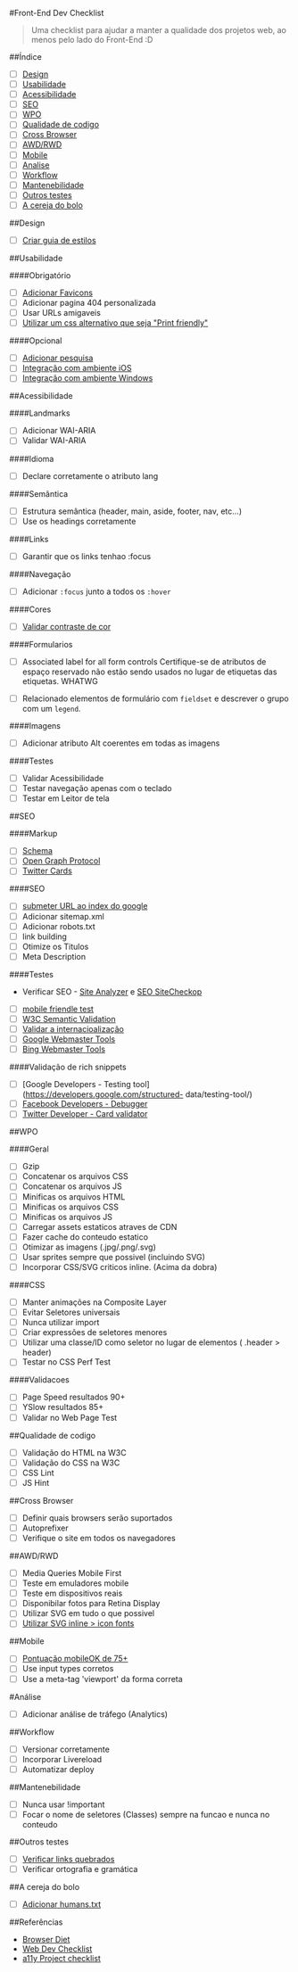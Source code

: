 #Front-End Dev Checklist

> Uma checklist para ajudar a manter a qualidade dos projetos web, ao menos pelo lado do Front-End :D

##Índice

- [ ] [Design](#)
- [ ] [Usabilidade](#)
- [ ] [Acessibilidade](#)
- [ ] [SEO](#)
- [ ] [WPO](#)
- [ ] [Qualidade de codigo](#)
- [ ] [Cross Browser](#)
- [ ] [AWD/RWD](#)
- [ ] [Mobile](#)
- [ ] [Analise](#)
- [ ] [Workflow](#)
- [ ] [Mantenebilidade](#)
- [ ] [Outros testes](#)
- [ ] [A cereja do bolo](#)

##Design

- [ ] [Criar guia de estilos](http://tableless.com.br/guia-de-estilos/)

##Usabilidade

####Obrigatório

- [ ] [Adicionar Favicons](http://tableless.com.br/favicons/)
- [ ] Adicionar pagina 404 personalizada
- [ ] Usar URLs amigaveis
- [ ] [Utilizar um css alternativo que seja "Print friendly"](http://www.smashingmagazine.com/2011/11/24/how-to-set-up-a-print-style-sheet/)

####Opcional

- [ ] [Adicionar pesquisa](https://cse.google.com/cse/)
- [ ] [Integração com ambiente iOS](https://developer.apple.com/library/ios/documentation/AppleApplications/Reference/SafariWebContent/ConfiguringWebApplications/ConfiguringWebApplications.html)
- [ ] [Integração com ambiente Windows](https://msdn.microsoft.com/library/hh781490.aspx)

##Acessibilidade

####Landmarks

- [ ] Adicionar WAI-ARIA
- [ ] Validar WAI-ARIA

####Idioma

- [ ] Declare corretamente o atributo lang

####Semântica

- [ ] Estrutura semântica (header, main, aside, footer, nav, etc...)
- [ ] Use os headings corretamente

####Links

- [ ] Garantir que os links tenhao :focus

####Navegação

- [ ] Adicionar `:focus` junto a todos os `:hover`

####Cores

- [ ] [Validar contraste de cor](http://www.checkmycolours.com/)

####Formularios

- [ ] Associated label for all form controls
Certifique-se de atributos de espaço reservado não estão sendo usados ​​no lugar de etiquetas das etiquetas. WHATWG

- [ ] Relacionado elementos de formulário com `fieldset` e descrever o grupo com um `legend`.

####Imagens

- [ ] Adicionar atributo Alt coerentes em todas as imagens

####Testes

- [ ] Validar Acessibilidade
- [ ] Testar navegação apenas com o teclado
- [ ] Testar em Leitor de tela

##SEO

####Markup

- [ ] [Schema](https://schema.org/)
- [ ] [Open Graph Protocol](http://ogp.me/)
- [ ] [Twitter Cards](https://dev.twitter.com/cards/overview)

####SEO

- [ ] [submeter URL ao index do google](http://www.google.com.br/add_url.html)
- [ ] Adicionar sitemap.xml
- [ ] Adicionar robots.txt
- [ ] link building
- [ ] Otimize os Titulos
- [ ] Meta Description

####Testes

- Verificar SEO - [Site Analyzer](http://www.site-analyzer.com/) e [SEO SiteCheckop](http://seositecheckup.com/)
- [ ] [mobile friendle test](https://www.google.com/webmasters/tools/mobile-friendly/)
- [ ] [W3C Semantic Validation](http://www.w3.org/2003/12/semantic-extractor.html)
- [ ] [Validar a internacioalização](http://validator.w3.org/i18n-checker/)
- [ ] [Google Webmaster Tools](https://www.google.com/webmasters/tools/)
- [ ] [Bing Webmaster Tools](http://www.bing.com/toolbox/webmaster)

####Validação de rich snippets

- [ ] [Google Developers - Testing tool](https://developers.google.com/structured- data/testing-tool/)
- [ ] [Facebook Developers - Debugger](https://developers.facebook.com/tools/debug/)
- [ ] [Twitter Developer - Card validator](https://cards-dev.twitter.com/validator/)

##WPO

####Geral

- [ ] Gzip
- [ ] Concatenar os arquivos CSS
- [ ] Concatenar os arquivos JS
- [ ] Minificas os arquivos HTML
- [ ] Minificas os arquivos CSS
- [ ] Minificas os arquivos JS
- [ ] Carregar assets estaticos atraves de CDN
- [ ] Fazer cache do conteudo estatico
- [ ] Otimizar as imagens (.jpg/.png/.svg)
- [ ] Usar sprites sempre que possivel (incluindo SVG)
- [ ] Incorporar CSS/SVG criticos inline. (Acima da dobra)

####CSS

- [ ] Manter animações na Composite Layer
- [ ] Evitar Seletores universais
- [ ] Nunca utilizar import
- [ ] Criar expressões de seletores menores
- [ ] Utilizar uma classe/ID como seletor no lugar de elementos ( .header > header)
- [ ] Testar no CSS Perf Test

####Validacoes

- [ ] Page Speed resultados 90+
- [ ] YSlow resultados 85+
- [ ] Validar no Web Page Test

##Qualidade de codigo

- [ ] Validação do HTML na W3C
- [ ] Validação do CSS na W3C
- [ ] CSS Lint
- [ ] JS Hint

##Cross Browser

- [ ] Definir quais browsers serão suportados
- [ ] Autoprefixer
- [ ] Verifique o site em todos os navegadores

##AWD/RWD

- [ ] Media Queries Mobile First
- [ ] Teste em emuladores mobile
- [ ] Teste em dispositivos reais
- [ ] Disponibilar fotos para Retina Display
- [ ] Utilizar SVG em tudo o que possivel
- [ ] [Utilizar SVG inline > icon fonts](https://css-tricks.com/icon-fonts-vs-svg/)

##Mobile

- [ ] [Pontuação mobileOK de 75+](http://validator.w3.org/mobile/)
- [ ] Use input types corretos
- [ ] Use a meta-tag 'viewport' da forma correta

#Análise

- [ ] Adicionar análise de tráfego (Analytics)

##Workflow

- [ ] Versionar corretamente
- [ ] Incorporar Livereload
- [ ] Automatizar deploy

##Mantenebilidade

- [ ] Nunca usar !important
- [ ] Focar o nome de seletores (Classes) sempre na funcao e nunca no conteudo

##Outros testes

- [ ] [Verificar links quebrados](http://validator.w3.org/checklink)
- [ ] Verificar ortografia e gramática

##A cereja do bolo

- [ ] [Adicionar humans.txt](http://humanstxt.org/)

##Referências

- [Browser Diet](http://browserdiet.com/)
- [Web Dev Checklist](http://webdevchecklist.com/)
- [a11y Project checklist](http://a11yproject.com/checklist.html)
